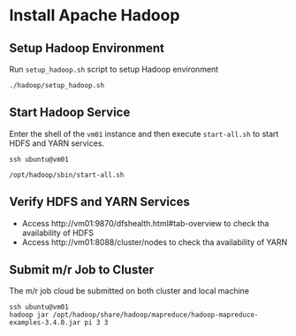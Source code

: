 # Install Apache Hadoop

## Setup Hadoop Environment

Run `setup_hadoop.sh` script to setup Hadoop environment

```shell
./hadoop/setup_hadoop.sh
```

## Start Hadoop Service

Enter the shell of the `vm01` instance and then execute `start-all.sh` to start HDFS and YARN services.

```shell
ssh ubuntu@vm01

/opt/hadoop/sbin/start-all.sh
```

## Verify HDFS and YARN Services

- Access http://vm01:9870/dfshealth.html#tab-overview to check tha availability of HDFS
- Access http://vm01:8088/cluster/nodes to check tha availability of YARN

## Submit m/r Job to Cluster

The m/r job cloud be submitted on both cluster and local machine

```shell
ssh ubuntu@vm01
hadoop jar /opt/hadoop/share/hadoop/mapreduce/hadoop-mapreduce-examples-3.4.0.jar pi 3 3
```